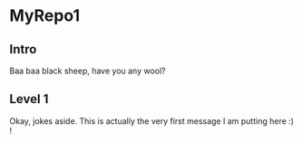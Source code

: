 # MyRepo1
## Intro
Baa baa black sheep, have you any wool?

## Level 1
Okay, jokes aside. This is actually the very first message I am putting here :) !
